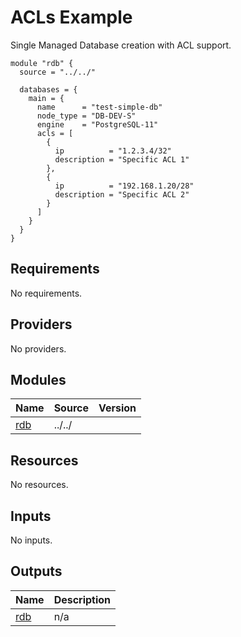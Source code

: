 # ACLs Example

Single Managed Database creation with ACL support.

```hcl
module "rdb" {
  source = "../../"

  databases = {
    main = {
      name      = "test-simple-db"
      node_type = "DB-DEV-S"
      engine    = "PostgreSQL-11"
      acls = [
        {
          ip          = "1.2.3.4/32"
          description = "Specific ACL 1"
        },
        {
          ip          = "192.168.1.20/28"
          description = "Specific ACL 2"
        }
      ]
    }
  }
}
```

<!-- BEGINNING OF PRE-COMMIT-TERRAFORM DOCS HOOK -->
## Requirements

No requirements.

## Providers

No providers.

## Modules

| Name | Source | Version |
|------|--------|---------|
| <a name="module_rdb"></a> [rdb](#module\_rdb) | ../../ |  |

## Resources

No resources.

## Inputs

No inputs.

## Outputs

| Name | Description |
|------|-------------|
| <a name="output_rdb"></a> [rdb](#output\_rdb) | n/a |
<!-- END OF PRE-COMMIT-TERRAFORM DOCS HOOK -->
